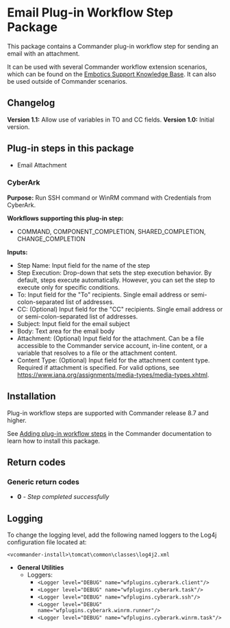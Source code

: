 # Email Plug-in Workflow Step Package

This package contains a Commander plug-in workflow step for sending an email with an attachment.

It can be used with several Commander workflow extension scenarios, which can be found on the [Embotics Support Knowledge Base](https://support.embotics.com/support/home). It can also be used outside of Commander scenarios.

## Changelog

**Version 1.1:** Allow use of variables in TO and CC fields.
**Version 1.0:** Initial version.

## Plug-in steps in this package

+ Email Attachment

### CyberArk

**Purpose:** Run SSH command or WinRM command with Credentials from CyberArk.

**Workflows supporting this plug-in step:**

 * COMMAND, COMPONENT_COMPLETION, SHARED_COMPLETION, CHANGE_COMPLETION

**Inputs:**

* Step Name: Input field for the name of the step
* Step Execution: Drop-down that sets the step execution behavior. By default, steps execute automatically. However, you can set the step to execute only for specific conditions.
* To: Input field for the "To" recipients. Single email address or semi-colon-separated list of addresses. 
* CC: (Optional) Input field for the "CC" recipients. Single email address or or semi-colon-separated list of addresses.
* Subject: Input field for the email subject
* Body: Text area for the email body
* Attachment: (Optional) Input field for the attachment. Can be a file accessible to the Commander service account, in-line content, or a variable that resolves to a file or the attachment content.
* Content Type: (Optional) Input field for the attachment content type. Required if attachment is specified. For valid options, see https://www.iana.org/assignments/media-types/media-types.xhtml.

## Installation

Plug-in workflow steps are supported with Commander release 8.7 and higher. 

See [Adding plug-in workflow steps](https://docs.embotics.com/Commander/Using-Plug-In-WF-Steps.htm#Adding) in the Commander documentation to learn how to install this package. 

## Return codes

### Generic return codes
+ **0** - *Step completed successfully*


## Logging
To change the logging level, add the following named loggers to the Log4j configuration file located at: 

`<vcommander-install>\tomcat\common\classes\log4j2.xml` 

+ **General Utilities**
    + Loggers:
      + `<Logger level="DEBUG" name="wfplugins.cyberark.client"/>`
      + `<Logger level="DEBUG" name="wfplugins.cyberark.task"/>`
      + `<Logger level="DEBUG" name="wfplugins.cyberark.ssh"/>`
      + `<Logger level="DEBUG" name="wfplugins.cyberark.winrm.runner"/>`
      + `<Logger level="DEBUG" name="wfplugins.cyberark.winrm.task"/>`



